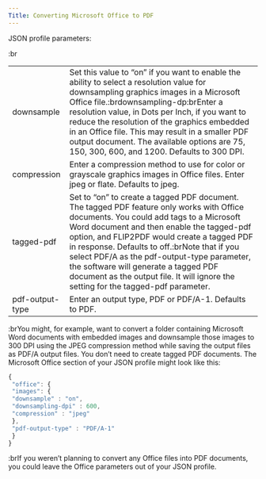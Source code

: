 ```yaml
---
Title: Converting Microsoft Office to PDF
---
```


JSON profile parameters:

:br

|                 |                                                                                                                                                                                                                                                                                                                                                                                                                                                                   |
| --------------- | ----------------------------------------------------------------------------------------------------------------------------------------------------------------------------------------------------------------------------------------------------------------------------------------------------------------------------------------------------------------------------------------------------------------------------------------------------------------- |
| downsample      | Set this value to “on” if you want to enable the ability to select a resolution value for downsampling graphics images in a Microsoft Office file.:brdownsampling-dp:brEnter a resolution value, in Dots per Inch, if you want to reduce the resolution of the graphics embedded in an Office file. This may result in a smaller PDF output document. The available options are 75, 150, 300, 600, and 1200. Defaults to 300 DPI.                                 |
| compression     | Enter a compression method to use for color or grayscale graphics images in Office files. Enter jpeg or flate. Defaults to jpeg.                                                                                                                                                                                                                                                                                                                                  |
| tagged-pdf      | Set to “on” to create a tagged PDF document. The tagged PDF feature only works with Office documents. You could add tags to a Microsoft Word document and then enable the tagged-pdf option, and FLIP2PDF would create a tagged PDF in response. Defaults to off.:brNote that if you select PDF/A as the pdf-output-type parameter, the software will generate a tagged PDF document as the output file. It will ignore the setting for the tagged-pdf parameter. |
| pdf-output-type | Enter an output type, PDF or PDF/A-1. Defaults to PDF.                                                                                                                                                                                                                                                                                                                                                                                                            |

:brYou might, for example, want to convert a folder containing Microsoft Word documents with embedded images and downsample those images to 300 DPI using the JPEG compression method while saving the output files as PDF/A output files. You don’t need to create tagged PDF documents. The Microsoft Office section of your JSON profile might look like this:

```js
{
 "office": {
 "images": {
 "downsample" : "on",
 "downsampling-dpi" : 600,
 "compression" : "jpeg"
 },
 "pdf-output-type" : "PDF/A-1"
 }
}
```

:brIf you weren’t planning to convert any Office files into PDF documents, you could leave the Office parameters out of your JSON profile.
